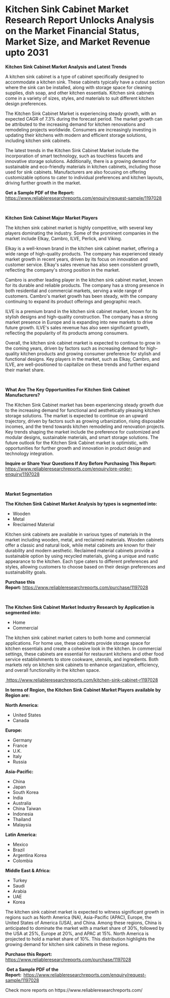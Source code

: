 <p><h1>Kitchen Sink Cabinet Market Research Report Unlocks Analysis on the Market Financial Status, Market Size, and Market Revenue upto 2031</h1></p><p><strong>Kitchen Sink Cabinet Market Analysis and Latest Trends</strong></p>
<p><p>A kitchen sink cabinet is a type of cabinet specifically designed to accommodate a kitchen sink. These cabinets typically have a cutout section where the sink can be installed, along with storage space for cleaning supplies, dish soap, and other kitchen essentials. Kitchen sink cabinets come in a variety of sizes, styles, and materials to suit different kitchen design preferences.</p><p>The Kitchen Sink Cabinet Market is experiencing steady growth, with an expected CAGR of 7.3% during the forecast period. The market growth can be attributed to the increasing demand for kitchen renovations and remodeling projects worldwide. Consumers are increasingly investing in updating their kitchens with modern and efficient storage solutions, including kitchen sink cabinets.</p><p>The latest trends in the Kitchen Sink Cabinet Market include the incorporation of smart technology, such as touchless faucets and innovative storage solutions. Additionally, there is a growing demand for sustainable and eco-friendly materials in kitchen cabinets, including those used for sink cabinets. Manufacturers are also focusing on offering customizable options to cater to individual preferences and kitchen layouts, driving further growth in the market.</p></p>
<p><strong>Get a Sample PDF of the Report:&nbsp;</strong> <a href="https://www.reliableresearchreports.com/enquiry/request-sample/1197028">https://www.reliableresearchreports.com/enquiry/request-sample/1197028</a></p>
<p>&nbsp;</p>
<p><strong>Kitchen Sink Cabinet Major Market Players</strong></p>
<p><p>The kitchen sink cabinet market is highly competitive, with several key players dominating the industry. Some of the prominent companies in the market include Elkay, Cambro, ILVE, Perlick, and Viking. </p><p>Elkay is a well-known brand in the kitchen sink cabinet market, offering a wide range of high-quality products. The company has experienced steady market growth in recent years, driven by its focus on innovation and customer service. Elkay's sales revenue has also seen consistent growth, reflecting the company's strong position in the market.</p><p>Cambro is another leading player in the kitchen sink cabinet market, known for its durable and reliable products. The company has a strong presence in both residential and commercial markets, serving a wide range of customers. Cambro's market growth has been steady, with the company continuing to expand its product offerings and geographic reach.</p><p>ILVE is a premium brand in the kitchen sink cabinet market, known for its stylish designs and high-quality construction. The company has a strong market presence in Europe and is expanding into new markets to drive future growth. ILVE's sales revenue has also seen significant growth, reflecting the popularity of its products among consumers.</p><p>Overall, the kitchen sink cabinet market is expected to continue to grow in the coming years, driven by factors such as increasing demand for high-quality kitchen products and growing consumer preference for stylish and functional designs. Key players in the market, such as Elkay, Cambro, and ILVE, are well-positioned to capitalize on these trends and further expand their market share.</p></p>
<p>&nbsp;</p>
<p><strong>What Are The Key Opportunities For Kitchen Sink Cabinet Manufacturers?</strong></p>
<p><p>The Kitchen Sink Cabinet market has been experiencing steady growth due to the increasing demand for functional and aesthetically pleasing kitchen storage solutions. The market is expected to continue on an upward trajectory, driven by factors such as growing urbanization, rising disposable incomes, and the trend towards kitchen remodeling and renovation projects. Key trends shaping the market include the preference for customized and modular designs, sustainable materials, and smart storage solutions. The future outlook for the Kitchen Sink Cabinet market is optimistic, with opportunities for further growth and innovation in product design and technology integration.</p></p>
<p><strong>Inquire or Share Your Questions If Any Before Purchasing This Report:</strong> <a href="https://www.reliableresearchreports.com/enquiry/pre-order-enquiry/1197028">https://www.reliableresearchreports.com/enquiry/pre-order-enquiry/1197028</a></p>
<p>&nbsp;</p>
<p><strong>Market Segmentation</strong></p>
<p><strong>The Kitchen Sink Cabinet Market Analysis by types is segmented into:</strong></p>
<p><ul><li>Wooden</li><li>Metal</li><li>Rreclaimed Material</li></ul></p>
<p><p>Kitchen sink cabinets are available in various types of materials in the market including wooden, metal, and reclaimed materials. Wooden cabinets offer a classic and natural look, while metal cabinets are known for their durability and modern aesthetic. Reclaimed material cabinets provide a sustainable option by using recycled materials, giving a unique and rustic appearance to the kitchen. Each type caters to different preferences and styles, allowing customers to choose based on their design preferences and sustainability goals.</p></p>
<p><strong>Purchase this Report:&nbsp;</strong><a href="https://www.reliableresearchreports.com/purchase/1197028">https://www.reliableresearchreports.com/purchase/1197028</a></p>
<p>&nbsp;</p>
<p><strong>The Kitchen Sink Cabinet Market Industry Research by Application is segmented into:</strong></p>
<p><ul><li>Home</li><li>Commercial</li></ul></p>
<p><p>The kitchen sink cabinet market caters to both home and commercial applications. For home use, these cabinets provide storage space for kitchen essentials and create a cohesive look in the kitchen. In commercial settings, these cabinets are essential for restaurant kitchens and other food service establishments to store cookware, utensils, and ingredients. Both markets rely on kitchen sink cabinets to enhance organization, efficiency, and overall functionality in the kitchen space.</p></p>
<p><a href="https://www.reliableresearchreports.com/kitchen-sink-cabinet-r1197028">&nbsp;https://www.reliableresearchreports.com/kitchen-sink-cabinet-r1197028</a></p>
<p><strong>In terms of Region, the Kitchen Sink Cabinet Market Players available by Region are:</strong></p>
<p>
    <p> <strong> North America: </strong>
        <ul>
            <li>United States</li>
            <li>Canada</li>
        </ul>
        </p> 
    <p> <strong> Europe: </strong>
        <ul>
            <li>Germany</li>
            <li>France</li>
            <li>U.K.</li>
            <li>Italy</li>
            <li>Russia</li>
        </ul>
        </p> 
    <p> <strong> Asia-Pacific: </strong>
        <ul>
            <li>China</li>
            <li>Japan</li>
            <li>South Korea</li>
            <li>India</li>
            <li>Australia</li>
            <li>China Taiwan</li>
            <li>Indonesia</li>
            <li>Thailand</li>
            <li>Malaysia</li>
        </ul>
        </p> 
    <p> <strong> Latin America: </strong>
        <ul>
            <li>Mexico</li>
            <li>Brazil</li>
            <li>Argentina Korea</li>
            <li>Colombia</li>
        </ul>
        </p> 
    <p> <strong> Middle East & Africa: </strong>
        <ul>
            <li>Turkey</li>
            <li>Saudi</li>
            <li>Arabia</li>
            <li>UAE</li>
            <li>Korea</li>
        </ul>
    </p>
    </p>
<p><p>The kitchen sink cabinet market is expected to witness significant growth in regions such as North America (NA), Asia-Pacific (APAC), Europe, the United States of America (USA), and China. Among these regions, China is anticipated to dominate the market with a market share of 30%, followed by the USA at 25%, Europe at 20%, and APAC at 15%. North America is projected to hold a market share of 10%. This distribution highlights the growing demand for kitchen sink cabinets in these regions.</p></p>
<p><strong>Purchase this Report: </strong><a href="https://www.reliableresearchreports.com/purchase/1197028">https://www.reliableresearchreports.com/purchase/1197028</a></p>
<p>&nbsp;<strong>Get a Sample PDF of the Report:&nbsp;&nbsp;</strong><a href="https://www.reliableresearchreports.com/enquiry/request-sample/1197028">https://www.reliableresearchreports.com/enquiry/request-sample/1197028</a></p>
<p><strong></strong></p>
<p>Check more reports on https://www.reliableresearchreports.com/</p>